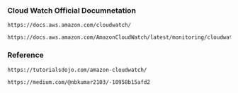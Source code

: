 ### Cloud Watch Official Documnetation
```
https://docs.aws.amazon.com/cloudwatch/
```

```
https://docs.aws.amazon.com/AmazonCloudWatch/latest/monitoring/cloudwatch_architecture.html
```

### Reference
```
https://tutorialsdojo.com/amazon-cloudwatch/
```
```
https://medium.com/@nbkumar2103/-10958b15afd2
```